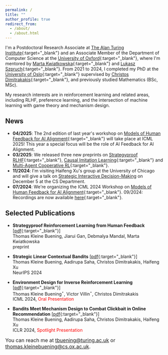 ```yaml
---
permalink: /
title: ""
author_profile: true
redirect_from: 
  - /about/
  - /about.html
---
```

I'm a Postdoctoral Research Associate at [The Alan Turing Institute](https://www.turing.ac.uk/){:target="_blank"} 
and an Associate Member of the Department of Computer Science at the [University of Oxford](https://www.cs.ox.ac.uk/){:target="_blank"}, where I'm mentored by [Marta Kwiatkowska](https://www.trinity.ox.ac.uk/people/marta-kwiatkowska){:target="_blank"} and 
[Lukasz Szpruch](https://scholar.google.com/citations?hl=en&user=ljeA6CMAAAAJ&view_op=list_works&sortby=pubdate){:target="_blank"}. 
From 2021 to 2024, I completed my PhD at the [University of Oslo](https://www.mn.uio.no/ifi/english/){:target="_blank"} supervised by [Christos Dimitrakakis](https://sites.google.com/site/christosdimitrakakis){:target="_blank"}, and previously studied Mathematics (BSc, MSc).      


My research interests are in reinforcement learning and related areas, including RLHF, preference learning, and the intersection of machine learning with game theory and mechanism design.


## News 

- **04/2025**: The 2nd edition of last year's workshop on [Models of Human Feedback for AI Alignment](https://sites.google.com/view/mhf-icml2025){:target="_blank"} will take place at ICML 2025! This year a special focus will be the role of AI Feedback for AI Alignment.  
- **03/2025**: We released three new preprints on [Strategyproof RLHF](https://arxiv.org/pdf/2503.09561){:target="_blank"}, [Causal Imitation Learning](https://arxiv.org/pdf/2502.07656){:target="_blank"} and [Multi-Agent Cooperative RL](https://arxiv.org/pdf/2502.02377){:target="_blank"}.  
- **11/2024**: I'm visiting Haifeng Xu's group at the University of Chicago and will give a talk on [Strategic Interactive Decision-Making](https://cs.uchicago.edu/events/event/thomas-kleine-buening-oxford-strategic-interactive-decision-making/) on December 5 at the CS Department.  
- **07/2024**: We're organizing the ICML 2024 Workshop on [Models of Human Feedback for AI Alignment](https://sites.google.com/view/mhf-icml2024){:target="_blank"}. 09/2024: Recordings are now available [here](https://icml.cc/virtual/2024/workshop/29943){:target="_blank"}.


## Selected Publications  

* **Strategyproof Reinforcement Learning from Human Feedback** [[pdf](https://arxiv.org/pdf/2503.09561){:target="_blank"}] <br />
Thomas Kleine Buening, Jiarui Gan, Debmalya Mandal, Marta Kwiatkowska <br />
preprint 


* **Strategic Linear Contextual Bandits** [[pdf](https://arxiv.org/pdf/2406.00551){:target="_blank"}] <br />
Thomas Kleine Buening, Aadirupa Saha, Christos Dimitrakakis, Haifeng Xu <br />
NeurIPS 2024


* **Environment Design for Inverse Reinforcement Learning** [[pdf](https://arxiv.org/pdf/2210.14972v3){:target="_blank"}] <br /> 
Thomas Kleine Buening$^\star$, Victor Villin$^\star$, Christos Dimitrakakis <br /> 
ICML 2024, <span style="color:red">Oral Presentation</span>


* **Bandits Meet Mechanism Design to Combat Clickbait in Online Recommendation** [[pdf](https://arxiv.org/pdf/2311.15647.pdf){:target="_blank"}] <br />
Thomas Kleine Buening, Aadirupa Saha, Christos Dimitrakakis, Haifeng Xu <br />
ICLR 2024, <span style="color:red">Spotlight Presentation</span>



<span style="font-size:16px;">You can reach me at tbuening@turing.ac.uk or thomas.kleinebuening@cs.ox.ac.uk.</span>


